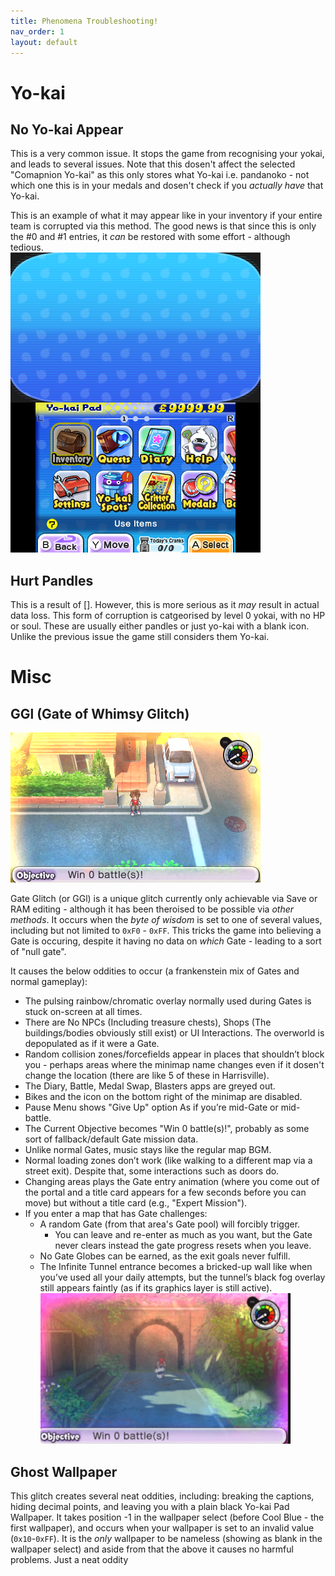 ```yaml
---
title: Phenomena Troubleshooting!
nav_order: 1
layout: default
---
```



# Yo-kai

## No Yo-kai Appear
This is a very common issue. It stops the game from recognising your yokai, and leads to several issues. Note that this dosen't affect the selected "Comapnion Yo-kai" as this only stores what Yo-kai i.e. pandanoko - not which one this is in your medals and dosen't check if you *actually have* that Yo-kai. <br/>

This is an example of what it may appear like in your inventory if your entire team is corrupted via this method. The good news is that since this is only the #0 and #1 entries, it *can* be restored with some effort - although tedious.<br/>
![Missing Yo-kai Team in Inventory due to mismatched num entries](assets/yokai_corruptA.png)

## Hurt Pandles
This is a result of []. However, this is more serious as it *may* result in actual data loss. This form of corruption is catgeorised by level 0 yokai, with no HP or soul. These are usually either pandles or just yo-kai with a blank icon. Unlike the previous issue the game still considers them Yo-kai.
# Misc


## GGl (Gate of Whimsy Glitch)
![Picture of GGl](assets/GGl_icon.png)

Gate Glitch (or GGl) is a unique glitch currently only achievable via Save or RAM editing - although it has been theroised to be possible via *other methods*. It occurs when the *byte of wisdom* is set to one of several values, including but not limited to `0xF0` - `0xFF`. This tricks the game into believing a Gate is occuring, despite it having no data on *which* Gate - leading to a sort of "null gate".

It causes the below oddities to occur (a frankenstein mix of Gates and normal gameplay):
* The pulsing rainbow/chromatic overlay normally used during Gates is stuck on-screen at all times.
* There are No NPCs (Including treasure chests), Shops (The buildings/bodies obviously still exist) or UI Interactions. The overworld is depopulated as if it were a Gate. 
* Random collision zones/forcefields appear in places that shouldn’t block you - perhaps areas where the minimap name changes even if it dosen't change the location (there are like 5 of these in Harrisville).
* The Diary, Battle, Medal Swap, Blasters apps are greyed out.
* Bikes and the icon on the bottom right of the minimap are disabled.
* Pause Menu shows "Give Up" option As if you’re mid-Gate or mid-battle. 
* The Current Objective becomes "Win 0 battle(s)!", probably as some sort of fallback/default Gate mission data. 
* Unlike normal Gates, music stays like the regular map BGM. 
* Normal loading zones don’t work (like walking to a different map via a street exit). Despite that, some interactions such as doors do.
* Changing areas plays the Gate entry animation (where you come out of the portal and a title card appears for a few seconds before you can move) but without a title card (e.g., "Expert Mission").
* If you enter a map that has Gate challenges:
   * A random Gate (from that area's Gate pool) will forcibly trigger.
      * You can leave and re-enter as much as you want, but the Gate never clears instead the gate progress resets when you leave.
   * No Gate Globes can be earned, as the exit goals never fulfill.
   * The Infinite Tunnel entrance becomes a bricked-up wall like when you’ve used all your daily attempts, but the tunnel’s black fog overlay still appears faintly (as if its graphics layer is still active). <br/><img src="/assets/ggl_tunnel.webp" alt="Screenshot of the Infinite Tunnel during GGl" width="400"/>

## Ghost Wallpaper
This glitch creates several neat oddities, including: breaking the captions, hiding decimal points, and leaving you with a plain black Yo-kai Pad Wallpaper. It takes position -1 in the wallpaper select (before Cool Blue - the first wallpaper), and occurs when your wallpaper is set to an invalid value (`0x10`-`0xFF`). It is the *only* wallpaper to be nameless (showing as blank in the wallpaper select) and aside from that the above it causes no harmful problems. Just a neat oddity
##
